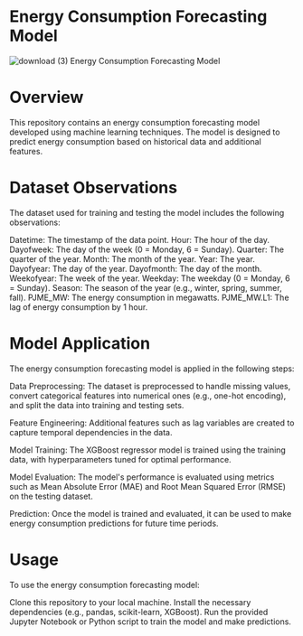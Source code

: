 #                             Energy Consumption Forecasting Model

![download (3)](https://github.com/Toja007/Energy_consumption/assets/131866743/bfa65d1d-1f99-4732-a96e-f81f9daede26)
                                    Energy Consumption Forecasting Model
                    
# Overview
This repository contains an energy consumption forecasting model developed using machine learning techniques. The model is designed to predict energy consumption based on historical data and additional features.

# Dataset Observations
The dataset used for training and testing the model includes the following observations:

Datetime: The timestamp of the data point.
Hour: The hour of the day.
Dayofweek: The day of the week (0 = Monday, 6 = Sunday).
Quarter: The quarter of the year.
Month: The month of the year.
Year: The year.
Dayofyear: The day of the year.
Dayofmonth: The day of the month.
Weekofyear: The week of the year.
Weekday: The weekday (0 = Monday, 6 = Sunday).
Season: The season of the year (e.g., winter, spring, summer, fall).
PJME_MW: The energy consumption in megawatts.
PJME_MW.L1: The lag of energy consumption by 1 hour.

# Model Application
The energy consumption forecasting model is applied in the following steps:

Data Preprocessing: The dataset is preprocessed to handle missing values, convert categorical features into numerical ones (e.g., one-hot encoding), and split the data into training and testing sets.

Feature Engineering: Additional features such as lag variables are created to capture temporal dependencies in the data.

Model Training: The XGBoost regressor model is trained using the training data, with hyperparameters tuned for optimal performance.

Model Evaluation: The model's performance is evaluated using metrics such as Mean Absolute Error (MAE) and Root Mean Squared Error (RMSE) on the testing dataset.

Prediction: Once the model is trained and evaluated, it can be used to make energy consumption predictions for future time periods.

# Usage
To use the energy consumption forecasting model:

Clone this repository to your local machine.
Install the necessary dependencies (e.g., pandas, scikit-learn, XGBoost).
Run the provided Jupyter Notebook or Python script to train the model and make predictions.

